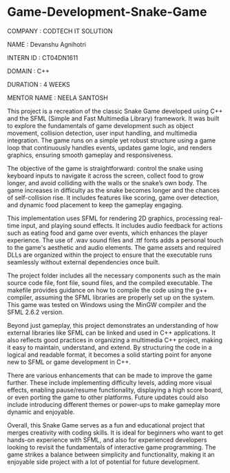 # Game-Development-Snake-Game
COMPANY : CODTECH IT SOLUTION

NAME : Devanshu Agnihotri

INTERN ID : CT04DN1611

DOMAIN : C++

DURATION : 4 WEEKS

MENTOR NAME : NEELA SANTOSH

This project is a recreation of the classic Snake Game developed using C++ and the SFML (Simple and Fast Multimedia Library) framework. It was built to explore the fundamentals of game development such as object movement, collision detection, user input handling, and multimedia integration. The game runs on a simple yet robust structure using a game loop that continuously handles events, updates game logic, and renders graphics, ensuring smooth gameplay and responsiveness.

The objective of the game is straightforward: control the snake using keyboard inputs to navigate it across the screen, collect food to grow longer, and avoid colliding with the walls or the snake’s own body. The game increases in difficulty as the snake becomes longer and the chances of self-collision rise. It includes features like scoring, game over detection, and dynamic food placement to keep the gameplay engaging.

This implementation uses SFML for rendering 2D graphics, processing real-time input, and playing sound effects. It includes audio feedback for actions such as eating food and game over events, which enhances the player experience. The use of .wav sound files and .ttf fonts adds a personal touch to the game's aesthetic and audio elements. The game assets and required DLLs are organized within the project to ensure that the executable runs seamlessly without external dependencies once built.

The project folder includes all the necessary components such as the main source code file, font file, sound files, and the compiled executable. The makefile provides guidance on how to compile the code using the g++ compiler, assuming the SFML libraries are properly set up on the system. This game was tested on Windows using the MinGW compiler and the SFML 2.6.2 version.

Beyond just gameplay, this project demonstrates an understanding of how external libraries like SFML can be linked and used in C++ applications. It also reflects good practices in organizing a multimedia C++ project, making it easy to maintain, understand, and extend. By structuring the code in a logical and readable format, it becomes a solid starting point for anyone new to SFML or game development in C++.

There are various enhancements that can be made to improve the game further. These include implementing difficulty levels, adding more visual effects, enabling pause/resume functionality, displaying a high score board, or even porting the game to other platforms. Future updates could also include introducing different themes or power-ups to make gameplay more dynamic and enjoyable.

Overall, this Snake Game serves as a fun and educational project that merges creativity with coding skills. It is ideal for beginners who want to get hands-on experience with SFML, and also for experienced developers looking to revisit the fundamentals of interactive game programming. The game strikes a balance between simplicity and functionality, making it an enjoyable side project with a lot of potential for future development.

